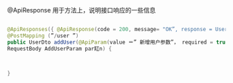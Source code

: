 



@ApiResponse 用于方法上，说明接口响应的一些信息

```java

@ApiResponses({ @ApiResponse(code = 200, message= "OK”, response = UserDto.class) } )
@PostMapping (”/user ”)
public UserDto addUser(@ApiParam(value ＝” 新增用户参数”， required = true) @
RequestBody AddUserParam par缸n) {



}

```
